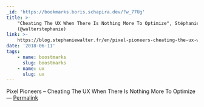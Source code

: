 ```yaml
---
_id: 'https://bookmarks.boris.schapira.dev/?w_77Ug'
title: >-
    "Cheating The UX When There Is Nothing More To Optimize", Stéphanie Walter
    (@walterstephanie)
link: >-
    https://blog.stephaniewalter.fr/en/pixel-pioneers-cheating-the-ux-when-there-is-nothing-more-to-optimize/
date: '2018-06-11'
tags:
    - name: boostmarks
      slug: boostmarks
    - name: ux
      slug: ux
---
```


Pixel Pioneers – Cheating The UX When There Is Nothing More To Optimize
<br>&#8212;
<a href="https://bookmarks.boris.schapira.dev/?w_77Ug" title="Permalink">Permalink</a>
